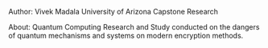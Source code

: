 Author: Vivek Madala
University of Arizona Capstone Research

About: Quantum Computing Research and Study conducted on the dangers of quantum mechanisms and systems on modern encryption methods.
